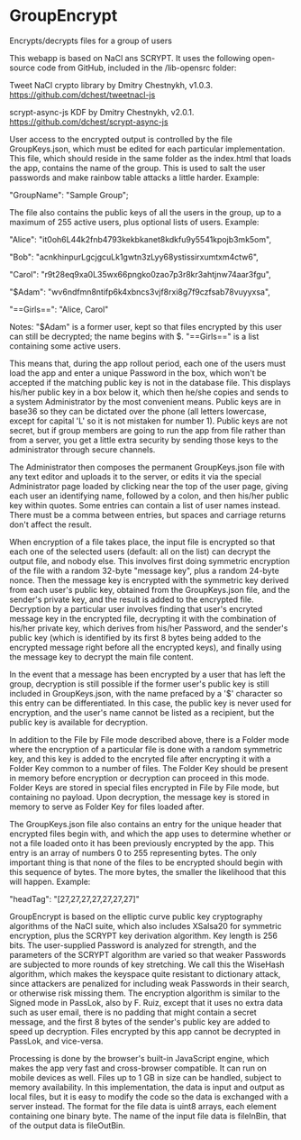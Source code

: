 # GroupEncrypt
Encrypts/decrypts files for a group of users

This webapp is based on NaCl ans SCRYPT. It uses the following open-source code from GitHub, included in the /lib-opensrc folder:

Tweet NaCl crypto library by Dmitry Chestnykh, v1.0.3. https://github.com/dchest/tweetnacl-js

scrypt-async-js KDF by Dmitry Chestnykh, v2.0.1. https://github.com/dchest/scrypt-async-js

User access to the encrypted output is controlled by the file GroupKeys.json, which must be edited for each particular implementation. This file, which should reside in the same folder as the index.html that loads the app, contains the name of the group. This is used to salt the user passwords and make rainbow table attacks a little harder. Example:

"GroupName": "Sample Group";

The file also contains the public keys of all the users in the group, up to a maximum of 255 active users, plus optional lists of users. Example:

"Alice":
"it0oh6L44k2fnb4793kekbkanet8kdkfu9y5541kpojb3mk5om",

"Bob":
"acnkhinpurLgcjgcuLk1gwtn3zLyy68ystissirxumtxm4ctw6",

"Carol":
"r9t28eq9xa0L35wx66pngko0zao7p3r8kr3ahtjnw74aar3fgu",

"$Adam":
"wv6ndfmn8ntifp6k4xbncs3vjf8rxi8g7f9czfsab78vuyyxsa",

"==Girls==":
"Alice, Carol"

Notes: "$Adam" is a former user, kept so that files encrypted by this user can still be decrypted; the name begins with $. "==Girls==" is a list containing some active users.

This means that, during the app rollout period, each one of the users must load the app and enter a unique Password in the box, which won't be accepted if the matching public key is not in the database file. This displays his/her public key in a box below it, which then he/she copies and sends to a system Administrator by the most convenient means. Public keys are in base36 so they can be dictated over the phone (all letters lowercase, except for capital 'L' so it is not mistaken for number 1). Public keys are not secret, but if group members are going to run the app from file rather than from a server, you get a little extra security by sending those keys to the administrator through secure channels.

The Administrator then composes the permanent GroupKeys.json file with any text editor and uploads it to the server, or edits it via the special Administrator page loaded by clicking near the top of the user page, giving each user an identifying name, followed by a colon, and then his/her public key within quotes. Some entries can contain a list of user names instead. There must be a comma between entries, but spaces and carriage returns don't affect the result.

When encryption of a file takes place, the input file is encrypted so that each one of the selected users (default: all on the list) can decrypt the output file, and nobody else. This involves first doing symmetric encryption of the file with a random 32-byte "message key", plus a random 24-byte nonce. Then the message key is encrypted with the symmetric key derived from each user's public key, obtained from the GroupKeys.json file, and the sender's private key, and the result is added to the encrypted file. Decryption by a particular user involves finding that user's encryted message key in the encrypted file, decrypting it with the combination of his/her private key, which derives from his/her Password, and the sender's public key (which is identified by its first 8 bytes being added to the encrypted message right before all the encrypted keys), and finally using the message key to decrypt the main file content.

In the event that a message has been encrypted by a user that has left the group, decryption is still possible if the former user's public key is still included in GroupKeys.json, with the name prefaced by a '$' character so this entry can be differentiated. In this case, the public key is never used for encryption, and the user's name cannot be listed as a recipient, but the public key is available for decryption.

In addition to the File by File mode described above, there is a Folder mode where the encryption of a particular file is done with a random symmetric key, and this key is added to the encryted file after encrypting it with a Folder Key common to a number of files. The Folder Key should be present in memory before encryption or decryption can proceed in this mode. Folder Keys are stored in special files encrypted in File by File mode, but containing no payload. Upon decryption, the message key is stored in memory to serve as Folder Key for files loaded after.

The GroupKeys.json file also contains an entry for the unique header that encrypted files begin with, and which the app uses to determine whether or not a file loaded onto it has been previously encrypted by the app. This entry is an array of numbers 0 to 255 representing bytes. The only important thing is that none of the files to be encrypted should begin with this sequence of bytes. The more bytes, the smaller the likelihood that this will happen. Example:

"headTag": "[27,27,27,27,27,27,27]"

GroupEncrypt is based on the elliptic curve public key cryptography algorithms of the NaCl suite, which also includes XSalsa20 for symmetric encryption, plus the SCRYPT key derivation algorithm. Key length is 256 bits. The user-supplied Password is analyzed for strength, and the parameters of the SCRYPT algorithm are varied so that weaker Passwords are subjected to more rounds of key stretching. We call this the WiseHash algorithm, which makes the keyspace quite resistant to dictionary attack, since attackers are penalized for including weak Passwords in their search, or otherwise risk missing them. The encryption algorithm is similar to the Signed mode in PassLok, also by F. Ruiz, except that it uses no extra data such as user email, there is no padding that might contain a secret message, and the first 8 bytes of the sender's public key are added to speed up decryption. Files encrypted by this app cannot be decrypted in PassLok, and vice-versa.

Processing is done by the browser's built-in JavaScript engine, which makes the app very fast and cross-browser compatible. It can run on mobile devices as well. Files up to 1 GB in size can be handled, subject to memory availability. In this implementation, the data is input and output as local files, but it is easy to modify the code so the data is exchanged with a server instead. The format for the file data is uint8 arrays, each element containing one binary byte. The name of the input file data is fileInBin, that of the output data is fileOutBin.
